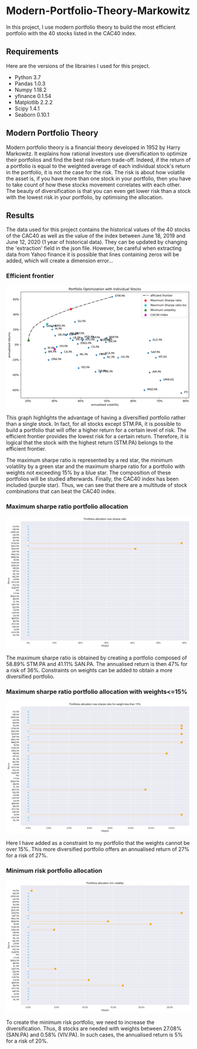 # Modern-Portfolio-Theory-Markowitz
In this project, I use modern portfolio theory to build the most efficient portfolio with the 40 stocks listed in the CAC40 index.

## Requirements
Here are the versions of the librairies I used for this project.

* Python 3.7
* Pandas 1.0.3
* Numpy 1.18.2
* yfinance 0.1.54
* Matplotlib 2.2.2
* Scipy 1.4.1
* Seaborn 0.10.1

## Modern Portfolio Theory

Modern portfolio theory is a financial theory developed in 1952 by Harry Markowitz. It explains how rational investors use diversification to optimize their portfolios and find the best risk-return trade-off. Indeed, if the return of a portfolio is equal to the weighted average of each individual stock's return in the portfolio, it is not the case for the risk. The risk is about how volatile the asset is, if you have more than one stock in your portfolio, then you have to take count of how these stocks movement correlates with each other. The beauty of diversification is that you can even get lower risk than a stock with the lowest risk in your portfolio, by optimising the allocation.

## Results

The data used for this project contains the historical values of the 40 stocks of the CAC40 as well as the value of the index between June 18, 2019 and June 12, 2020 (1 year of historical data). They can be updated by changing the 'extraction' field in the json file. However, be careful when extracting data from Yahoo finance it is possible that lines containing zeros will be added, which will create a dimension error...

### Efficient frontier

![alt text](https://github.com/thomascancel/Modern-Portfolio-Theory-Markowitz/blob/master/results/Portfolio_Optimization_of_the_CAC40_stocks.png?raw=true)

This graph highlights the advantage of having a diversified portfolio rather than a single stock. In fact, for all stocks except STM.PA, it is possible to build a portfolio that will offer a higher return for a certain level of risk. The efficient frontier provides the lowest risk for a certain return. Therefore, it is logical that the stock with the highest return (STM.PA) belongs to the efficient frontier. 

The maximum sharpe ratio is represented by a red star, the minimum volatility by a green star and the maximum sharpe ratio for a portfolio with weights not exceeding 15% by a blue star. The composition of these portfolios will be studied afterwards. Finally, the CAC40 index has been included (purple star). Thus, we can see that there are a multitude of stock combinations that can beat the CAC40 index.

### Maximum sharpe ratio portfolio allocation

![alt text](https://github.com/thomascancel/Modern-Portfolio-Theory-Markowitz/blob/master/results/max_sharpe_allocation.png?raw=true)

The maximum sharpe ratio is obtained by creating a portfolio composed of 58.89% STM.PA and 41.11% SAN.PA. The annualised return is then 47% for a risk of 36%. Constraints on weights can be added to obtain a more diversified portfolio.

### Maximum sharpe ratio portfolio allocation with weights<=15% 

![alt text](https://github.com/thomascancel/Modern-Portfolio-Theory-Markowitz/blob/master/results/max_sharpe_allocation_bis.png?raw=true)

Here I have added as a constraint to my portfolio that the weights cannot be over 15%. This more diversified portfolio offers an annualised return of 27% for a risk of 27%.

### Minimum risk portfolio allocation

![alt text](https://github.com/thomascancel/Modern-Portfolio-Theory-Markowitz/blob/master/results/min_vol_allocation.png?raw=true)

To create the minimum risk portfolio, we need to increase the diversification. Thus, 8 stocks are needed with weights between 27.08% (SAN.PA) and 0.58% (VIV.PA). In such cases, the annualised return is 5% for a risk of 20%.
